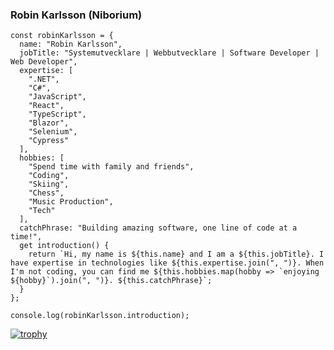 ### Robin Karlsson (Niborium)

````
const robinKarlsson = {
  name: "Robin Karlsson",
  jobTitle: "Systemutvecklare | Webbutvecklare | Software Developer | Web Developer",
  expertise: [
    ".NET",
    "C#",
    "JavaScript",
    "React",
    "TypeScript",
    "Blazor",
    "Selenium",
    "Cypress"
  ],
  hobbies: [
    "Spend time with family and friends",
    "Coding",
    "Skiing",
    "Chess",
    "Music Production",
    "Tech"
  ],
  catchPhrase: "Building amazing software, one line of code at a time!",
  get introduction() {
    return `Hi, my name is ${this.name} and I am a ${this.jobTitle}. I have expertise in technologies like ${this.expertise.join(", ")}. When I'm not coding, you can find me ${this.hobbies.map(hobby => `enjoying ${hobby}`).join(", ")}. ${this.catchPhrase}`;
  }
};

console.log(robinKarlsson.introduction);
````

[![trophy](https://github-profile-trophy.vercel.app/?username=niborium)](https://github.com/ryo-ma/github-profile-trophy)
